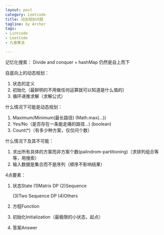 ```yaml
---
layout: post
category: Leetcode
title: 动态规划问题
tagline: by Archer
tags:
- Lintcode
- LeetCode
- 九章算法

---
```

记忆化搜索：
Divide and conquer + hashMap
仍然是自上而下

自底向上的动态规划：

1. 状态的定义
2. 初始化（最鲜明的不用做任何运算就可以知道是什么值的）
3. 循环递推求解（求解公式）

什么情况下可能是动态规划：
1. Maximum/Minimum(最长路径) (Math.max(...))
2. Yes/No（是否存在一条能走痛的路径...) (boolean)
3. Count(*)（有多少种方案，仅仅问个数）

什么情况下及其不可能：
1. 求出所有具体的方案而非方案个数(palindrom-partitioning)（求排列组合等等，用搜索）
2. 输入数据是集合而不是序列（顺序不影响结果）

4点要素：
1. 状态State
	(1)Matrix DP
	(2)Sequence
	 
	(3)Two Sequence DP
	(4)Others
	
2. 方程Function

3. 初始化Initialization（最极限的小状态，起点）

4. 答案Answer	